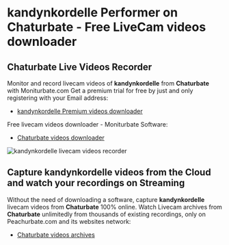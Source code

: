 # kandynkordelle Performer on Chaturbate - Free LiveCam videos downloader

## Chaturbate Live Videos Recorder

Monitor and record livecam videos of **kandynkordelle** from **Chaturbate** with Moniturbate.com
Get a premium trial for free by just and only registering with your Email address:
* [kandynkordelle Premium videos downloader](https://moniturbate.com/request-demo-licence-key.html)

Free livecam videos downloader - Moniturbate Software:
* [Chaturbate videos downloader](https://moniturbate.com/moniturbate-download-software.html)

![kandynkordelle livecam videos recorder](https://peachurnet.com/templates/moniturbate-software.png)


## Capture kandynkordelle videos from the Cloud and watch your recordings on Streaming

Without the need of downloading a software, capture **kandynkordelle** livecam videos from **Chaturbate** 100% online.
Watch Livecam archives from **Chaturbate** unlimitedly from thousands of existing recordings, only on Peachurbate.com and its websites network:
* [Chaturbate videos archives](https://peachurnet.com/)